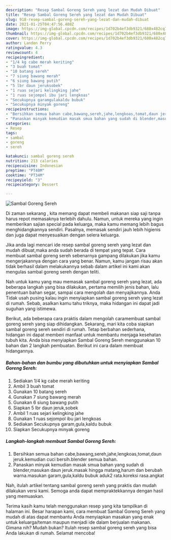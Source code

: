 ```yaml
---
description: "Resep Sambal Goreng Sereh yang lezat dan Mudah Dibuat"
title: "Resep Sambal Goreng Sereh yang lezat dan Mudah Dibuat"
slug: 918-resep-sambal-goreng-sereh-yang-lezat-dan-mudah-dibuat
date: 2021-01-25T04:47:56.408Z
image: https://img-global.cpcdn.com/recipes/1d702b4ef3db9321/680x482cq70/sambal-goreng-sereh-foto-resep-utama.jpg
thumbnail: https://img-global.cpcdn.com/recipes/1d702b4ef3db9321/680x482cq70/sambal-goreng-sereh-foto-resep-utama.jpg
cover: https://img-global.cpcdn.com/recipes/1d702b4ef3db9321/680x482cq70/sambal-goreng-sereh-foto-resep-utama.jpg
author: Landon Perry
ratingvalue: 4.3
reviewcount: 4
recipeingredient:
- "1/4 kg cabe merah keriting"
- "3 buah tomat"
- "10 batang sereh"
- "7 siung bawang merah"
- "6 siung bawang putih"
- "5 lbr daun jeruksobek"
- "1 ruas sejari kelingking jahe"
- "1 ruas sejompol ibu jari lengkoas"
- "Secukupnya garamgulakaldu bubuk"
- "Secukupnya minyak goreng"
recipeinstructions:
- "Bersihkan semua bahan cabe,bawang,sereh,jahe,lengkoas,tomat,daun jeruk.kemudian cuci bersih.blender semua bahan."
- "Panaskan minyak kemudian masak smua bahan yang sudah di blender,masukan daun jeruk.masak hingga matang,harum dan berubah warna.masukan garam,gula,kaldu bubuk aduk2 rata.koreksi rasa.angkat"
categories:
- Resep
tags:
- sambal
- goreng
- sereh

katakunci: sambal goreng sereh 
nutrition: 213 calories
recipecuisine: Indonesian
preptime: "PT40M"
cooktime: "PT34M"
recipeyield: "3"
recipecategory: Dessert

---
```



![Sambal Goreng Sereh](https://img-global.cpcdn.com/recipes/1d702b4ef3db9321/680x482cq70/sambal-goreng-sereh-foto-resep-utama.jpg)

Di zaman  sekarang , kita memang dapat membeli makanan siap saji tanpa harus repot memasaknya terlebih dahulu. Namun, untuk mereka yang ingin memberikan sajian special pada keluarga, maka kamu memang lebih bagus menghidangkannya sendiri. Pasalnya, memasak sendiri jauh lebih higienis dan juga dapat menyesuaikan dengan selera keluarga.

Jika anda lagi mencari ide resep sambal goreng sereh yang lezat dan mudah dibuat,maka anda sudah berada di tempat yang tepat. Cara membuat sambal goreng sereh  sebenarnya gampang dilakukan jika kamu mengerjakannya dengan cara yang benar. Namun, kamu jangan risau akan tidak berhasil dalam melakukannya 
sebab dalam artikel ini kami akan mengulas sambal goreng sereh dengan teliti.  



Nah untuk kamu yang mau memasak sambal goreng sereh yang lezat, ada beberapa langkah yang bisa dilakukan, pertama memilih jenis bahan, lalu penentuan bahan segar, sampai cara mengolah dan menyajikannya. Anda Tidak usah pusing kalau ingin menyiapkan sambal goreng sereh yang lezat di rumah. Sebab, asalkan kamu  tahu triknya, maka hidangan ini dapat jadi suguhan yang istimewa.

Berikut, ada beberapa cara praktis  dalam mengolah caramembuat sambal goreng sereh yang siap dihidangkan. Sekarang, mari kita coba siapkan sambal goreng sereh sendiri di rumah. Tetap berbahan sederhana, hidangan ini dapat memberi manfaat untuk membantu menjaga kesehatan tubuh kita. Anda bisa menyiapkan Sambal Goreng Sereh menggunakan 10 bahan dan 2 langkah pembuatan. Berikut ini cara dalam membuat hidangannya.

<!--inarticleads1-->

##### Bahan-bahan dan bumbu yang dibutuhkan untuk menyiapkan Sambal Goreng Sereh:

1. Sediakan 1/4 kg cabe merah keriting
1. Ambil 3 buah tomat
1. Gunakan 10 batang sereh
1. Gunakan 7 siung bawang merah
1. Gunakan 6 siung bawang putih
1. Siapkan 5 lbr daun jeruk,sobek
1. Ambil 1 ruas sejari kelingking jahe
1. Gunakan 1 ruas sejompol ibu jari lengkoas
1. Sediakan Secukupnya garam,gula,kaldu bubuk
1. Siapkan Secukupnya minyak goreng




<!--inarticleads2-->

##### Langkah-langkah membuat Sambal Goreng Sereh:

1. Bersihkan semua bahan cabe,bawang,sereh,jahe,lengkoas,tomat,daun jeruk.kemudian cuci bersih.blender semua bahan.
1. Panaskan minyak kemudian masak smua bahan yang sudah di blender,masukan daun jeruk.masak hingga matang,harum dan berubah warna.masukan garam,gula,kaldu bubuk aduk2 rata.koreksi rasa.angkat




Nah, itulah artikel tentang  sambal goreng sereh  yang praktis dan mudah dilakukan versi kami. Semoga anda dapat mempraktekkannya dengan hasil yang memuaskan. 

Terima kasih kamu telah menggunakan resep yang kita tampilkan di halaman ini. Besar harapan kami, cara membuat  Sambal Goreng Sereh yang mudah di atas dapat membantu Anda menyiapkan masakan yang enak untuk keluarga/teman maupun menjadi ide dalam berjualan makanan. Gimana nih? Mudah bukan? Itulah resep sambal goreng sereh yang bisa Anda lakukan di rumah. Selamat mencoba!

